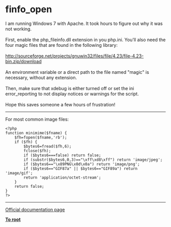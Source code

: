 # finfo_open



I am running Windows 7 with Apache.  It took hours to figure out why it was not working.<br><br>First, enable the php_fileinfo.dll extension in you php.ini. You&apos;ll also need the four magic files that are found in the following library:<br><br>http://sourceforge.net/projects/gnuwin32/files/file/4.23/file-4.23-bin.zip/download<br><br>An environment variable or a direct path to the file named "magic" is necessary, without any extension.  <br><br>Then, make sure that xdebug is either turned off or set the ini error_reporting to not display notices or warnings for the script.<br><br>Hope this saves someone a few hours of frustration!  

---

For most common image files:<br>

```
<?php
function minimime($fname) {
    $fh=fopen($fname,'rb');
    if ($fh) { 
        $bytes6=fread($fh,6);
        fclose($fh); 
        if ($bytes6===false) return false;
        if (substr($bytes6,0,3)=="\xff\xd8\xff") return 'image/jpeg';
        if ($bytes6=="\x89PNG\x0d\x0a") return 'image/png';
        if ($bytes6=="GIF87a" || $bytes6=="GIF89a") return 'image/gif';
        return 'application/octet-stream';
    }
    return false;
}
?>
```
  

---

[Official documentation page](https://www.php.net/manual/en/function.finfo-open.php)

**[To root](/README.md)**